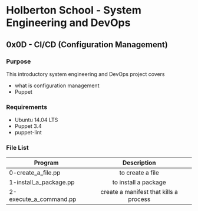 # Holberton School - System Engineering and DevOps
## 0x0D - CI/CD (Configuration Management)

### Purpose
This introductory system engineering and DevOps project covers
* what is configuration management
* Puppet

### Requirements
* Ubuntu 14.04 LTS
* Puppet 3.4
* puppet-lint

### File List
| Program	  | Description						     |
| --------------- |:--------------------------------------------------------:|
| 0-create_a_file.pp	| to create a file |
| 1-install_a_package.pp      | to install a package |
| 2-execute_a_command.pp      | create a manifest that kills a process |